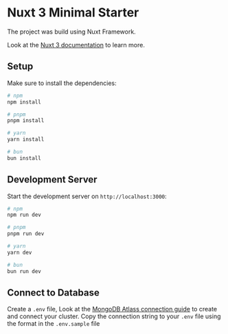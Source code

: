 # Nuxt 3 Minimal Starter

The project was build using Nuxt Framework.

Look at the [Nuxt 3 documentation](https://nuxt.com/docs/getting-started/introduction) to learn more.

## Setup

Make sure to install the dependencies:

```bash
# npm
npm install

# pnpm
pnpm install

# yarn
yarn install

# bun
bun install
```

## Development Server

Start the development server on `http://localhost:3000`:

```bash
# npm
npm run dev

# pnpm
pnpm run dev

# yarn
yarn dev

# bun
bun run dev
```

## Connect to Database

Create a `.env` file, Look at the [MongoDB Atlass connection guide](https://www.mongodb.com/docs/atlas/create-connect-deployments/) to create and connect your cluster. Copy the connection string to your `.env` file using the format in the `.env.sample` file
